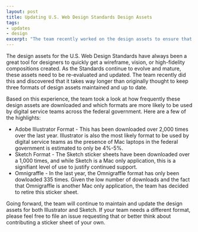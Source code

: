 ```yaml
---
layout: post
title: Updating U.S. Web Design Standards Design Assets
tags:
- updates
- design
excerpt: "The team recently worked on the design assets to ensure that the latest components are present in the provided sticker sheets. These sticker sheets are meant to provide design teams with the assets they need to create wireframes or high-fidelity compositions quickly and effectively. The biggest change is the team's decision to retire the Omnigraffle sticker sheet."
---
```

The design assets for the U.S. Web Design Standards have always been a great tool for designers to quickly get a wireframe, vision, or high-fidelity compositions created. As the Standards continue to evolve and mature, these assets need to be re-evaluated and updated. The team recently did this and discovered that it takes way longer than originally thought to keep three formats of design assets maintained and up to date.

Based on this experience, the team took a look at how frequently these design assets are downloaded and which formats are more likely to be used by digital service teams across the federal government. Here are a few of the highlights:
* Adobe Illustrator Format - This has been downloaded over 2,000 times over the last year. Illustrator is also the most likely format to be used by digital service teams as the presence of Mac laptops in the federal government is estimated to only be 4%-5%.
* Sketch Format - The Sketch sticker sheets have been downloaded over a 1,000 times, and while Sketch is a Mac only application, this is a signifiant level of use to justify continued support.
* Omnigraffle - In the last year, the Omnigraffle format has only been dowloaded 335 times. Given the low number of downloads and the fact that Omnigraffle is another Mac only application, the team has decided to retire this sticker sheet.

<INCLUDE IMAGE HERE>

Going forward, the team will continue to maintain and update the design assets for both Illustrator and Sketch. If your team needs a different format, please feel free to file an issue requesting that or better think about contributing a sticker sheet of your own.

